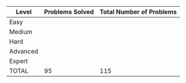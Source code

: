 |Level|Problems Solved|Total Number of Problems|
|-----|---------------|------------------------|
|Easy|
|Medium|
|Hard|
|Advanced|
|Expert|
|TOTAL|95|115|
